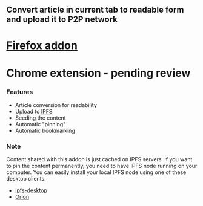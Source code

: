 ## Convert article in current tab to readable form and upload it to P2P network

# [Firefox addon](https://addons.mozilla.org/en-US/firefox/addon/2read/)

# Chrome extension - pending review


### Features

- Article conversion for readability
- Upload to [IPFS](https://ipfs.io/)
- Seeding the content
- Automatic "pinning"
- Automatic bookmarking

### Note

Content shared with this addon is just cached on IPFS servers. If you want to pin the content permanently, you need to have IPFS node running on your computer. You can easily install your local IPFS node using one of these desktop clients:

* [ipfs-desktop](https://github.com/ipfs-shipyard/ipfs-desktop/releases)
* [Orion](https://orion.siderus.io/)
